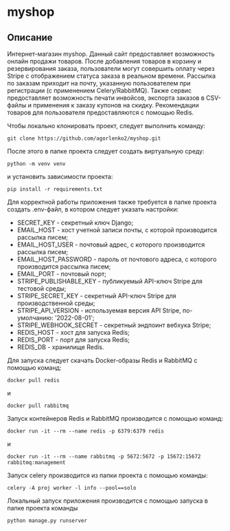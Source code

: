 # myshop

## Описание
Интернет-магазин myshop.
Данный сайт предоставляет возможность онлайн продажи товаров. После добавления товаров в корзину и резервирования заказа, пользователи могут совершить оплату через Stripe с отображением статуса заказа в реальном времени. Рассылка по заказам приходит на почту, указанную пользователем при регистрации (с применением Celery/RabbitMQ). Также сервис предоставляет возможность печати инвойсов, экспорта заказов в CSV-файлы и применения к заказу купонов на скидку. Рекомендации товаров для пользователя предоставляются с помощью Redis.

Чтобы локально клонировать проект, следует выполнить команду:
```
git clone https://github.com/agorlenko2/myshop.git
```
После этого в папке проекта следует создать виртуальную среду:
```
python -m venv venv
```
и установить зависимости проекта:
```
pip install -r requirements.txt
```
Для корректной работы приложения также требуется в папке проекта создать .env-файл, в котором следует указать настройки:
* SECRET_KEY - секретный ключ Django;
* EMAIL_HOST - хост учетной записи почты, с которой производится рассылка писем;
* EMAIL_HOST_USER - почтовый адрес, с которого производится рассылка писем;
* EMAIL_HOST_PASSWORD - пароль от почтового адреса, с которого производится рассылка писем;
* EMAIL_PORT - почтовый порт;
* STRIPE_PUBLISHABLE_KEY - публикуемый API-ключ Stripe для тестовой среды;
* STRIPE_SECRET_KEY - секретный API-ключ Stripe для производственной среды;
* STRIPE_API_VERSION - используемая версия API Stripe, по-умолчанию: '2022-08-01';
* STRIPE_WEBHOOK_SECRET - секретный эндпоинт вебхука Stripe;
* REDIS_HOST - хост для запуска Redis;
* REDIS_PORT - порт для запуска Redis;
* REDIS_DB - хранилище Redis.

Для запуска следует скачать Docker-образы Redis и RabbitMQ с помощью команд:
```
docker pull redis
```
и
```
docker pull rabbitmq
```

Запуск контейнеров Redis и RabbitMQ производится с помощью команд:
```
docker run -it --rm --name redis -p 6379:6379 redis
```
и
```
docker run -it --rm --name rabbitmq -p 5672:5672 -p 15672:15672 rabbitmq:management
```

Запуск celery производится из папки проекта с помощью команды:
```
celery -A proj worker -l info --pool==solo
```
Локальный запуск приложения производится с помощью запуска в папке проекта команды 
```
python manage.py runserver
```
